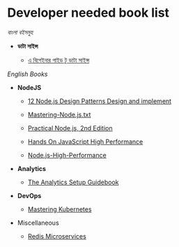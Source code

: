# Developer needed book list

_বাংলা বইসমুহ_

- **ডাটা সাইন্স**

  - <a href="https://raw.githubusercontent.com/samayun/devbooks/master/a-beginners-guide-to-data-science.txt" target="_blank"> এ বিগেইনার গাইড টু ডাটা সাইন্স</a>

_English Books_

- **NodeJS**

  - <a href="https://raw.githubusercontent.com/samayun/devbooks/master/*%2012%20Node.js%20Design%20Patterns%20Design%20and%20implement%20-%20Third%20Edition%20%5BBooxRack%5D.txt" target="_blank"> 12 Node.js Design Patterns Design and implement </a>
  - <a href="https://raw.githubusercontent.com/samayun/devbooks/master/*%20Mastering-Node.js.txt" target="_blank"> Mastering-Node.js.txt</a>
  - <a href="https://raw.githubusercontent.com/samayun/devbooks/master/*%20Practical%20Node.js%2C%202nd%20Edition.txt" target="_blank"> Practical Node.js, 2nd Edition </a>

  - <a href="https://raw.githubusercontent.com/samayun/devbooks/master/Hands On JavaScript High Performance Build faster web apps using Node.js (2020).txt" target="_blank"> Hands On JavaScript High Performance</a>

  - <a href="https://raw.githubusercontent.com/samayun/devbooks/master/Node.js-High-Performance.txt" target="_blank"> Node.js-High-Performance </a>

* **Analytics**

  - <a href="https://raw.githubusercontent.com/samayun/devbooks/master/the-analytics-stack-guidebook.txt" target="_blank"> The Analytics Setup Guidebook </a>

* **DevOps**

  - <a href="https://raw.githubusercontent.com/samayun/devbooks/master/mastering-kubernetes-level-up-your-container-orchestration-skills-with-kubernetes-to-build-run-secure-and-observe-large-scale-distributed-apps-3rd-edition.txt" target="_blank"> Mastering Kubernetes</a>


* Miscellaneous 

  - <a href="https://raw.githubusercontent.com/samayun/devbooks/master/redis-microservices-fd.txt" target="_blank"> Redis Microservices  </a>
